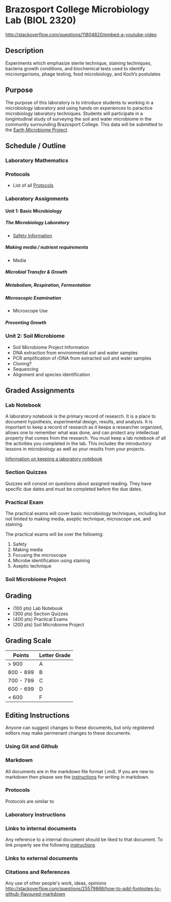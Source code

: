 # Brazosport College Microbiology Lab (BIOL 2320)
http://stackoverflow.com/questions/11804820/embed-a-youtube-video

## Description
Experiments which emphasize sterile technique, staining techniques, bacteria growth conditions, and biochemical tests used to
identify microorganisms, phage testing, food microbiology, and Koch’s postulates

## Purpose
The purpose of this laboratory is to introduce students to working in a microbiology laboratory and using hands on experiences to paractice microbiology laboratory techniques. Students will participate in a longintudinal study of surveying the soil and water microbiome in the community surrounding Brazosport College. This data will be submitted to the [Earth Microbiome Project](http://www.earthmicrobiome.org/).

## Schedule / Outline

### Laboratory Mathematics

### Protocols

- List of all [Protocols](/PROTOCOL/protocol.md)

### Laboratory Assignments

#### Unit 1: Basic Microbiology

##### The Microbiology Laboratory

- [Safety Information](UNIT01/01-Safety.md)

##### Making media / nutrient requirements
- Media 

##### Microbial Transfer & Growth

##### Metabolism, Respiration, Fermentation

##### Microscopic Examination
- Microscope Use

##### Preventing Growth

### Unit 2: Soil Microbiome
- Soil Microbiome Project Information
- DNA extraction from environmental soil and water samples
- PCR amplification of rDNA from extracted soil and water samples
- Cloning?
- Sequencing
- Alignment and species identification

## Graded Assignments

### Lab Notebook
A laboratory  notebook is the primary record of research. It is a place to document hypothesis, experimental design, results, and analysis. It is important to keep a record of research as it keeps a researcher organized, allows one to remember what was done, and can protect any intellectual property that comes from the research. You must keep a lab notebook of all the activities you completed in the lab. This includes the introductory lessons in microbiology as well as your results from your projects. 

[Information on keeping a laboratory notebook](http://www.ruf.rice.edu/~bioslabs/tools/notebook/notebook.html)

### Section Quizzes
Quizzes will consist on questions about assigned reading. They have specific due dates and must be completed before the due dates.

### Practical Exam
The practical exams will cover basic microbiology techniques, including but not limited to making media, aseptic technique, microscope use, and staining.

The practical exams will be over the following:

1. Safety
2. Making media
3. Focusing the microscope
4. Microbe identification using staining 
4. Aseptic technique

### Soil Microbiome Project

## Grading
- (100 pts) Lab Notebook
- (300 pts) Section Quizzes
- (400 pts) Practical Exams
- (200 pts) Soil Microbiome Project

## Grading Scale

| Points  | Letter Grade  |
|---|---|
| > 900  | A  |
| 800 - 899  | B  |
| 700 - 799  | C  |
| 600 - 699  | D  |
| < 600 | F |

## Editing Instructions

Anyone can suggest changes to these documents, but only registered editors may make permenant changes to these documents.

### Using Git and Github

### Markdown
All documents are in the markdown file format (.md). If you are new to markdown then please see the [instructions](https://guides.github.com/features/mastering-markdown/) for writing in markdown.

### Protocols
Protocols are similar to 

### Laboratory Instructions

### Links to internal documents

Any reference to a internal document should be liked to that document. To link properly see the following [instructions](https://github.com/blog/2290-relative-links-for-github-pages)

### Links to external documents

### Citations and References

Any use of other people's work, ideas, opinions
http://stackoverflow.com/questions/25579868/how-to-add-footnotes-to-github-flavoured-markdown

